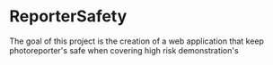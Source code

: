# ReporterSafety
The goal of this project is the creation of a web application that keep photoreporter's safe when covering high risk demonstration's
